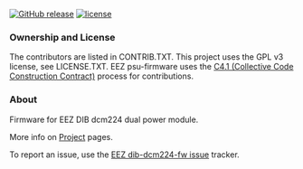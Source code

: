 [![GitHub release](https://img.shields.io/github/release/eez-open/dib-dcm224-fw.svg)](https://github.com/eez-open/dib-dcm224-fw/releases) [![license](https://img.shields.io/github/license/eez-open/dib-dcm224-fw.svg)](https://github.com/eez-open/dib-dcm224-fw/blob/master/LICENSE.TXT)

### Ownership and License

The contributors are listed in CONTRIB.TXT. This project uses the GPL v3 license, see LICENSE.TXT.
EEZ psu-firmware uses the [C4.1 (Collective Code Construction Contract)](http://rfc.zeromq.org/spec:22) process for contributions.

### About

Firmware for EEZ DIB dcm224 dual power module.

More info on [Project](https://www.envox.hr/eez/eez-bench-box-3/eez-dib-dcm224-dual-power-module.html) pages.

To report an issue, use the [EEZ dib-dcm224-fw issue](https://github.com/eez-open/dib-dcm224-fw/issues) tracker.

